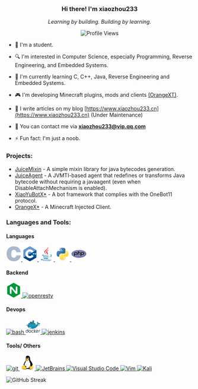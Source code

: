 <div align="center">

### Hi there! I'm xiaozhou233
*Learning by building. Building by learning.*

![Profile Views](https://komarev.com/ghpvc/?username=xiaozhou233&label=Profile%20views&color=0e75b6&style=flat)

</div>

- 📖 I'm a student.

- 🔍 I'm interested in Computer Science, especially Programming, Reverse Engineering, and Embedded Systems.

- 🌱 I'm currently learning C, C++, Java, Reverse Engineering and Embedded Systems.

- 🎮 I'm developing Minecraft plugins, mods and clients [(OrangeXT)](https://github.com/OrangeXT).

- 📝 I write articles on my blog [https://www.xiaozhou233.cn](https://www.xiaozhou233.cn) (Under Maintenance)

- 💬 You can contact me via **xiaozhou233@vip.qq.com**

- ⚡ Fun fact: I'm just a noob. 


### Projects:

- [JuiceMixin](https://github.com/xiaozhou233/JuiceMixin) - A simple mixin library for java bytecodes generation.
- [JuiceAgent](https://github.com/xiaozhou233/JuiceAgent) - A JVMTI-based agent that redefines or transforms Java bytecode without requiring a javaagent (even when DisableAttachMechanism is enabled).
- [XiaoYuBotX*](https://github.com/xiaozhou233/XiaoYuBotX) - A bot framework that complies with the OneBot11 protocol.
- [OrangeX*](https://github.com/OrangeXT) - A Minecraft Injected Client.


### Languages and Tools:
#### Languages
<p align="left"> <a href="https://www.cprogramming.com/" target="_blank" rel="noreferrer"> <img src="https://raw.githubusercontent.com/devicons/devicon/master/icons/c/c-original.svg" alt="c" width="40" height="40"/> </a> <a href="https://www.w3schools.com/cpp/" target="_blank" rel="noreferrer"> <img src="https://raw.githubusercontent.com/devicons/devicon/master/icons/cplusplus/cplusplus-original.svg" alt="cplusplus" width="40" height="40"/> </a> <a href="https://www.java.com" target="_blank" rel="noreferrer"> <img src="https://raw.githubusercontent.com/devicons/devicon/master/icons/java/java-original.svg" alt="java" width="40" height="40"/> </a> <a href="https://www.php.net" target="_blank" rel="noreferrer"> <img src="https://raw.githubusercontent.com/devicons/devicon/master/icons/python/python-original.svg" alt="python" width="40" height="40"/> <img src="https://raw.githubusercontent.com/devicons/devicon/master/icons/php/php-original.svg" alt="php" width="40" height="40"/> </a> <a href="https://www.python.org" target="_blank" rel="noreferrer"> </a> </p>

#### Backend
<p align="left"> <a href="https://www.nginx.com" target="_blank" rel="noreferrer"> <img src="https://raw.githubusercontent.com/devicons/devicon/master/icons/nginx/nginx-original.svg" alt="nginx" width="40" height="40"/> </a> <a href="https://openresty.org/" target="_blank" rel="noreferrer"> <img src="https://openresty.org/images/logo.png" alt="openresty" width="40" height="40"/> </a> </p>

#### Devops
<p align="left"> <a href="https://www.gnu.org/software/bash/" target="_blank" rel="noreferrer"> <img src="https://www.vectorlogo.zone/logos/gnu_bash/gnu_bash-icon.svg" alt="bash" width="40" height="40"/> </a> <a href="https://www.docker.com/" target="_blank" rel="noreferrer"> <img src="https://raw.githubusercontent.com/devicons/devicon/master/icons/docker/docker-original-wordmark.svg" alt="docker" width="40" height="40"/> </a> <a href="https://www.jenkins.io" target="_blank" rel="noreferrer"> <img src="https://www.vectorlogo.zone/logos/jenkins/jenkins-icon.svg" alt="jenkins" width="40" height="40"/> </a> </p>


#### Tools/ Others
<p align="left"> <a href="https://git-scm.com/" target="_blank" rel="noreferrer"> <img src="https://www.vectorlogo.zone/logos/git-scm/git-scm-icon.svg" alt="git" width="40" height="40"/> </a> <a href="https://www.linux.org/" target="_blank" rel="noreferrer"> <img src="https://raw.githubusercontent.com/devicons/devicon/master/icons/linux/linux-original.svg" alt="linux" width="40" height="40"/> <a href="https://www.jetbrains.com" target="_blank" rel="noreferrer"> <img src="https://cdn.worldvectorlogo.com/logos/jetbrains-1.svg" alt="JetBrains" width="40" height="40"/> </a> <a href="https://code.visualstudio.com" target="_blank" rel="noreferrer"> <img src="https://cdn.worldvectorlogo.com/logos/visual-studio-code-1.svg" alt="Visual Studio Code" width="40" height="40"/> </a> <a href="https://www.vim.org" target="_blank" rel="noreferrer"> <img src="https://cdn.worldvectorlogo.com/logos/vim.svg" alt="Vim" width="40" height="40"/> </a> <a href="https://www.kali.org/" target="_blank" rel="noreferrer"> <img src="https://cdn.worldvectorlogo.com/logos/kali-1.svg" alt="Kali" width="40" height="40"/> </a></p>

![GitHub Streak](https://github-readme-streak-stats.herokuapp.com/?user=xiaozhou233)